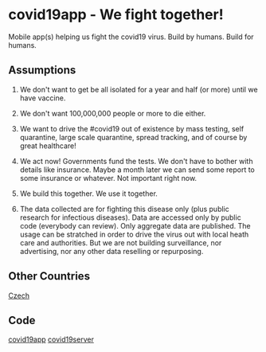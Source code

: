# covid19app - We fight together!

Mobile app(s) helping us fight the covid19 virus. Build by humans. Build for humans.


## Assumptions

1. We don't want to get be all isolated for a year and half (or more) until we have vaccine.

2. We don't want 100,000,000 people or more to die either.

3. We want to drive the #covid19 out of existence by mass testing, self quarantine, large scale quarantine, spread tracking, and of course by great healthcare!

4. We act now! Governments fund the tests. We don't have to bother with details like insurance. Maybe a month later we can send some report to some insurance or whatever. Not important right now.

5. We build this together. We use it together.

6. The data collected are for fighting this disease only (plus public research for infectious diseases). Data are accessed only by public code (everybody can review). Only aggregate data are published. The usage can be stratched in order to drive the virus out with local heath care and authorities. But we are not building surveillance, nor advertising, nor any other data reselling or repurposing.


## Other Countries

[Czech](czech)


## Code

[covid19app](https://github.com/covid19app/covid19app)
[covid19server](https://github.com/covid19app/covid19server)
